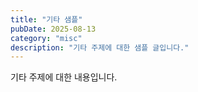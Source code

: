 ```yaml
---
title: "기타 샘플"
pubDate: 2025-08-13
category: "misc"
description: "기타 주제에 대한 샘플 글입니다."
---
```

기타 주제에 대한 내용입니다.
